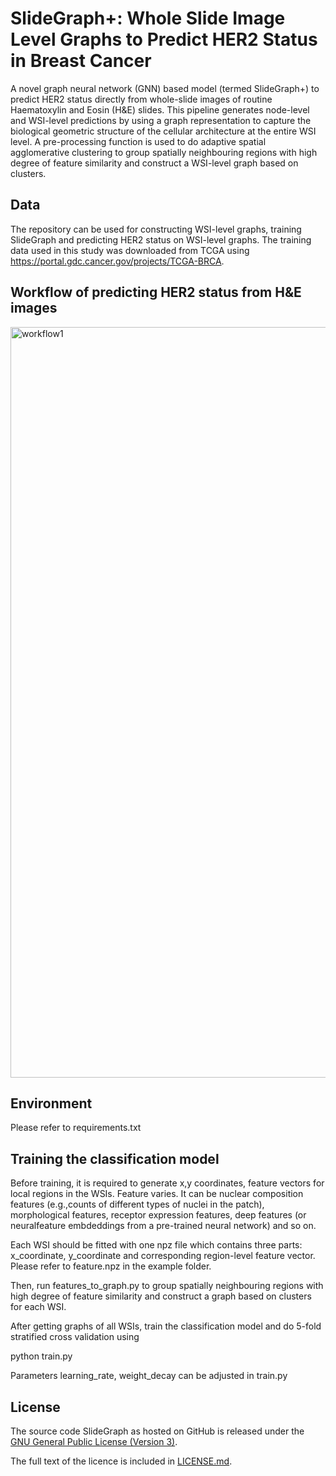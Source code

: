 # SlideGraph+: Whole Slide Image Level Graphs to Predict HER2 Status in Breast Cancer
A novel graph neural network (GNN) based model (termed SlideGraph+) to predict HER2 status directly from whole-slide images of routine Haematoxylin and Eosin (H&E) slides. This pipeline generates node-level and WSI-level predictions by using a graph representation to capture the biological geometric structure of the cellular architecture at the entire WSI level. A pre-processing function is used to do adaptive spatial agglomerative clustering to group spatially neighbouring regions with high degree of feature similarity and construct a WSI-level graph based on clusters.

## Data
The repository can be used for constructing WSI-level graphs, training SlideGraph and predicting HER2 status on WSI-level graphs. The training data used in this study was downloaded from TCGA using https://portal.gdc.cancer.gov/projects/TCGA-BRCA.

## Workflow of predicting HER2 status from H&E images
<img width="1201" alt="workflow1" src="https://user-images.githubusercontent.com/58427109/136570069-57686d6c-e34f-4176-a8ec-9c86400f7cc7.png">

## Environment
Please refer to requirements.txt

## Training the classification model
Before training, it is required to generate x,y coordinates, feature vectors for local regions in the WSIs. Feature varies. It can be nuclear composition features (e.g.,counts of different types of nuclei in the patch), morphological features, receptor expression features, deep features (or neuralfeature embdeddings from a pre-trained neural network) and so on. 

Each WSI should be fitted with one npz file which contains three parts: x_coordinate, y_coordinate and corresponding region-level feature vector. Please refer to feature.npz in the example folder.

Then, run features_to_graph.py to group spatially neighbouring regions with high degree of feature similarity and construct a graph based on clusters for each WSI.

After getting graphs of all WSIs, train the classification model and do 5-fold stratified cross validation using

python train.py

Parameters learning_rate, weight_decay can be adjusted in train.py

## License

The source code SlideGraph as hosted on GitHub is released under the [GNU General Public License (Version 3)].

The full text of the licence is included in [LICENSE.md](https://github.com/wenqi006/SlideGraph/blob/main/LICENSE.md).

[gnu general public license (version 3)]: https://www.gnu.org/licenses/gpl-3.0.html
